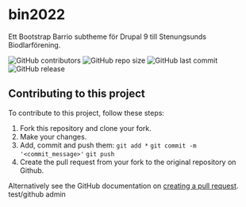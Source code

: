 # bin2022
Ett Bootstrap Barrio subtheme för Drupal 9 till Stenungsunds Biodlarförening.

![GitHub contributors](https://img.shields.io/github/contributors/tcstenungsund/bin2022)
![GitHub repo size](https://img.shields.io/github/repo-size/tcstenungsund/bin2022)
![GitHub last commit](https://img.shields.io/github/last-commit/tcstenungsund/bin2022)
![GitHub release](https://img.shields.io/github/v/release/tcstenungsund/bin2022)

## Contributing to this project
To contribute to this project, follow these steps:

1. Fork this repository and clone your fork.
2. Make your changes.
3. Add, commit and push them: `git add *` `git commit -m '<commit_message>'` `git push`
4. Create the pull request from your fork to the original repository on Github.

Alternatively see the GitHub documentation on [creating a pull request](https://help.github.com/en/github/collaborating-with-issues-and-pull-requests/creating-a-pull-request).
test/github admin